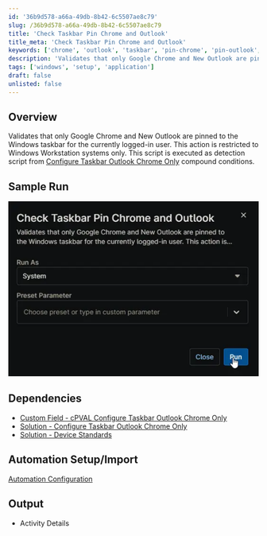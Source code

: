 ```yaml
---
id: '36b9d578-a66a-49db-8b42-6c5507ae8c79'
slug: /36b9d578-a66a-49db-8b42-6c5507ae8c79
title: 'Check Taskbar Pin Chrome and Outlook'
title_meta: 'Check Taskbar Pin Chrome and Outlook'
keywords: ['chrome', 'outlook', 'taskbar', 'pin-chrome', 'pin-outlook', 'taskbar-pin']
description: 'Validates that only Google Chrome and New Outlook are pinned to the Windows taskbar for the currently logged-in user. This action is restricted to Windows Workstation systems only.'
tags: ['windows', 'setup', 'application']
draft: false
unlisted: false
---
```


## Overview

Validates that only Google Chrome and New Outlook are pinned to the Windows taskbar for the currently logged-in user. This action is restricted to Windows Workstation systems only. This script is executed as detection script from [Configure Taskbar Outlook Chrome Only](/docs/) compound conditions.

## Sample Run

![Image1](../../../static/img/docs/36b9d578-a66a-49db-8b42-6c5507ae8c79/image1.webp)

## Dependencies

- [Custom Field - cPVAL Configure Taskbar Outlook Chrome Only](/docs/48a340ed-d4aa-4949-9862-89e0737c5c95)
- [Solution - Configure Taskbar Outlook Chrome Only](/docs/)
- [Solution - Device Standards](/docs/)

## Automation Setup/Import

[Automation Configuration](https://github.com/ProVal-Tech/ninjarmm/blob/main/scripts/check-taskbar-pin-chrome-and-outlook.ps1)

## Output

- Activity Details
